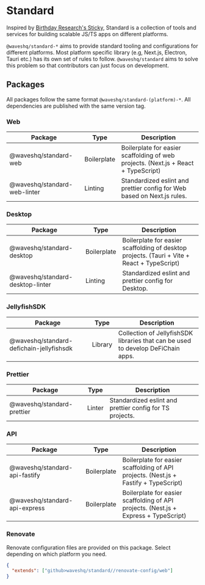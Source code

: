 # Standard

Inspired by [Birthday Research's Sticky](https://github.com/BirthdayResearch/sticky), Standard is a collection of tools
and services for building scalable JS/TS apps on different platforms.

`@waveshq/standard-*` aims to provide standard tooling and configurations for different platforms. Most platform
specific library (e.g, Next.js, Electron, Tauri etc.) has its own set of rules to follow. `@waveshq/standard` aims to
solve this problem so that contributors can just focus on development.

## Packages

All packages follow the same format `@waveshq/standard-(platform)-*`. All dependencies are published
with the same version tag.

### Web

| Package                      | Type        | Description                                                                        |
| ---------------------------- | ----------- | ---------------------------------------------------------------------------------- |
| @waveshq/standard-web        | Boilerplate | Boilerplate for easier scaffolding of web projects. (Next.js + React + TypeScript) |
| @waveshq/standard-web-linter | Linting     | Standardized eslint and prettier config for Web based on Next.js rules.            |

### Desktop

| Package                          | Type        | Description                                                                                 |
| -------------------------------- | ----------- | ------------------------------------------------------------------------------------------- |
| @waveshq/standard-desktop        | Boilerplate | Boilerplate for easier scaffolding of desktop projects. (Tauri + Vite + React + TypeScript) |
| @waveshq/standard-desktop-linter | Linting     | Standardized eslint and prettier config for Desktop.                                        |

### JellyfishSDK

| Package                                  | Type    | Description                                                                      |
| ---------------------------------------- | ------- | -------------------------------------------------------------------------------- |
| @waveshq/standard-defichain-jellyfishsdk | Library | Collection of JellyfishSDK libraries that can be used to develop DeFiChain apps. |

### Prettier

| Package                    | Type   | Description                                              |
| -------------------------- | ------ | -------------------------------------------------------- |
| @waveshq/standard-prettier | Linter | Standardized eslint and prettier config for TS projects. |

### API

| Package                       | Type        | Description                                                                          |
|-------------------------------|-------------|--------------------------------------------------------------------------------------|
| @waveshq/standard-api-fastify | Boilerplate | Boilerplate for easier scaffolding of API projects. (Nest.js + Fastify + TypeScript) |
| @waveshq/standard-api-express | Boilerplate | Boilerplate for easier scaffolding of API projects. (Nest.js + Express + TypeScript) |


### Renovate

Renovate configuration files are provided on this package. Select depending on which platform you need.

```json
{
  "extends": ["github>waveshq/standard//renovate-config/web"]
}
```
